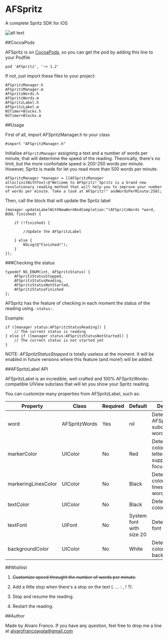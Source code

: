 AFSpritz
=======================

A complete Spritz SDK for iOS

![alt text](https://raw.github.com/AlvaroFranco/AFSpritz/master/example.gif "Example")

##CocoaPods

AFSpritz is on [CocoaPods](http://cocoapods.org), so you can get the pod by adding this line to your Podfile

    pod 'AFSpritz', '~> 1.2'

If not, just import these files to your project:

    AFSpritzManager.h
    AFSpritzManager.m
    AFSpritzWords.h
    AFSpritzWords.m
    AFSpritzLabel.h
    AFSpritzLabel.m
    NSTimer+Blocks.h
    NSTimer+Blocks.m

##Usage

First of all, import AFSpritzManager.h to your class

    #import "AFSpritzManager.h"

Initialise ```AFSpritzManager``` assigning a text and a number of words per minute, that will determine the speed of the reading. Theorically, there's no limit, but the more confortable speed is 200-250 words per minute. However, Spritz is made for let you read more than 500 words per minute.

    AFSpritzManager *manager = [[AFSpritzManager alloc]initWithText:@"Welcome to AFSpritz! Spritz is a brand new revolutionary reading method that will help you to improve your number of words per minute. Take a look at AFSpritz!" andWordsPerMinute:250];

Then, call the block that will update the Spritz label

    [manager updateLabelWithNewWordAndCompletion:^(AFSpritzWords *word, BOOL finished) {

        if (!finished) {

			//Update the AFSpritzLabel

        } else {
            NSLog(@"Finished!");
        }
    }];
	
###Checking the status

	typedef NS_ENUM(int, AFSpritzStatus) {
    	AFSpritzStatusStopped,
    	AFSpritzStatusReading,
    	AFSpritzStatusNotStarted,
    	AFSpritzStatusFinished
	};

AFSpritz has the feature of checking in each moment the status of the reading using ```-status:```.

Example:

	if ([manager status:AFSpritzStatusReading]) {
		// The current status is reading
	} else if ([manager status:AFSpritzStatusNotStarted]) {
		// The current status is not started yet
	}
	
NOTE: *AFSpritzStatusStopped* is totally useless at the moment. It will be enabled in future versions where this feature (and more!) will be added.

##AFSpritzLabel API

AFSpritzLabel is an incredible, well crafted and 100% AFSpritzWords-compatible UIView subclass that will let you show your Spritz reading.

You can customize many properties from AFSpritzLabel, such as:

| Property | Class | Required | Default | Description |
|----------|-------|----------|---------|-------------|
| word | AFSpritzWords | Yes | nil | Determines the AFSpritzWords-subclassed word to show. |
| markerColor | UIColor | No | Red | Determines the color of the letter you're supposed to be focused on. |
| markeringLinesColor | UIColor | No | Black | Determines the color of the lines around the word. |
| textColor | UIColor | No | Black | Determines the color of the text. |
| textFont | UIFont | No | System font with size 20 | Determines the font of the text. |
| backgroundColor | UIColor | No | White | Determines the color of the background. |

##Wishlist

1. ~~Customize speed throught the number of words per minute.~~

2. Add a little stop when there's a stop on the text (. … : , ! ?).

3. Stop and resume the reading.

4. Restart the reading.

##Author

Made by Alvaro Franco. If you have any question, feel free to drop me a line at [alvarofrancoayala@gmail.com](mailto:alvarofrancoayala@gmail.com)